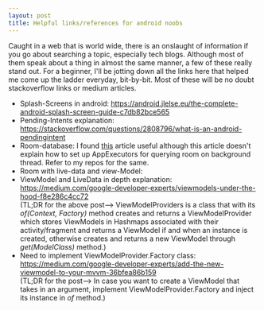 ```yaml
---
layout: post
title: Helpful links/references for android noobs
---
```

Caught in a web that is world wide, there is an onslaught of information if you go about searching a topic, especially 
tech blogs. Although most of them speak about a thing in almost the same manner, a few of these really stand out. For a 
beginner, I'll be jotting down all the links here that helped me come up the ladder everyday, bit-by-bit. Most of these 
will be no doubt stackoverflow links or medium articles. <br/>
* Splash-Screens in android: <https://android.jlelse.eu/the-complete-android-splash-screen-guide-c7db82bce565>
* Pending-Intents explanation: <https://stackoverflow.com/questions/2808796/what-is-an-android-pendingintent>
* Room-database: I found [this]("https://medium.com/mindorks/using-room-database-android-jetpack-675a89a0e942") article     useful although this article doesn't explain how to set up AppExecutors for querying room on background thread. Refer to   my repos for the same.
* Room with live-data and view-Model: 
* ViewModel and LiveData in depth explanation: <https://medium.com/google-developer-experts/viewmodels-under-the-hood-f8e286c4cc72> <br/> 
(TL;DR for the above post--> ViewModelProviders is a class that with its _of(Context, Factory)_ method creates and returns a ViewModelProvider which stores ViewModels in Hashmaps associated with their activity/fragment and returns a ViewModel if and when an instance is created, otherwise creates and returns a new ViewModel through _get(ModelClass)_ method.)
* Need to implement ViewModelProvider.Factory class: <https://medium.com/google-developer-experts/add-the-new-viewmodel-to-your-mvvm-36bfea86b159> <br/>
(TL;DR for the post--> In case you want to create a ViewModel that takes in an argument, implement ViewModelProvider.Factory and inject its instance in _of_ method.)
